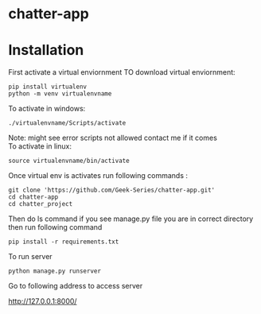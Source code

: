 # chatter-app

# Installation
First activate a virtual enviornment 
TO download virtual enviornment:
```
pip install virtualenv
python -m venv virtualenvname
```
To activate in windows:
```
./virtualenvname/Scripts/activate
```
Note: might see error scripts not allowed contact me if it comes
<br>
To activate in linux:
```
source virtualenvname/bin/activate
```
Once virtual env is activates run following commands :

```
git clone 'https://github.com/Geek-Series/chatter-app.git'
cd chatter-app
cd chatter_project
```
Then do ls command if you see manage.py file you are in correct directory
<br>
then run following command 

```
pip install -r requirements.txt
```
To run server

```
python manage.py runserver
```
Go to following address to access server

http://127.0.0.1:8000/
